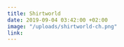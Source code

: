```yaml
---
title: Shirtworld
date: 2019-09-04 03:42:00 +02:00
image: "/uploads/shirtworld-ch.png"
link: 
---
```


